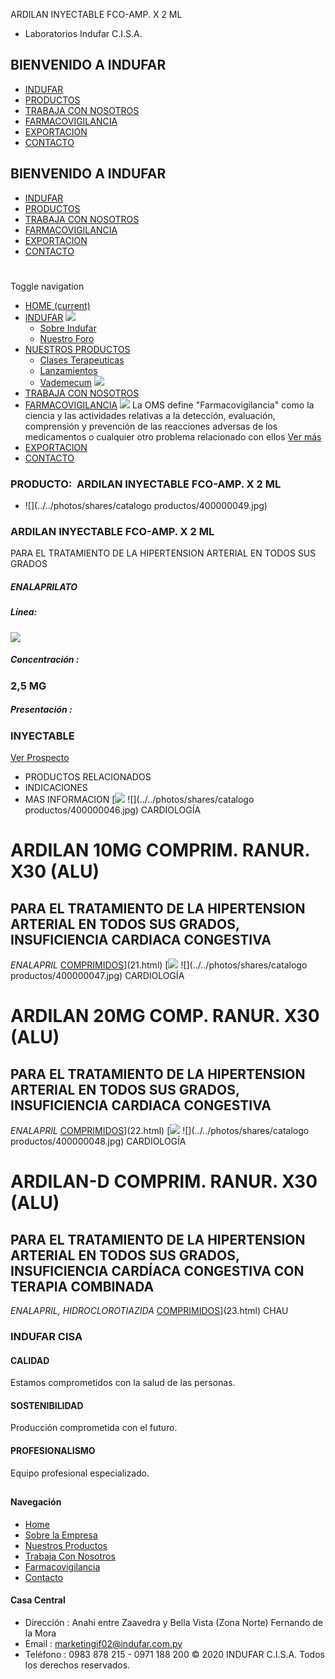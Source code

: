 ARDILAN INYECTABLE FCO-AMP. X 2 ML
- Laboratorios Indufar C.I.S.A.
## BIENVENIDO A INDUFAR
* [INDUFAR](24.html#)
* [PRODUCTOS](24.html#)
* [TRABAJA CON NOSOTROS](24.html#)
* [FARMACOVIGILANCIA](24.html#)
* [EXPORTACION](24.html#)
* [CONTACTO](24.html#)
## BIENVENIDO A INDUFAR
* [INDUFAR](../../index.html)
* [PRODUCTOS](../../productos.html)
* [TRABAJA CON NOSOTROS](../../trabaja_con_nosotros.html)
* [FARMACOVIGILANCIA](../../farmacovigilancia.html)
* [EXPORTACION](../../exportacion.html)
* [CONTACTO](../../contacto.html)
# 
Toggle navigation
* [HOME (current)](../../index.html)
* [INDUFAR](24.html#) 
  [![ ](../../photos/shares/Sistema/Menu/indufar_menul.jpg)](../../institucional.html)
  - [Sobre Indufar](../../institucional.html)
  - [Nuestro Foro](../../blog.html)
* [NUESTROS PRODUCTOS](24.html#) 
  - [Clases Terapeuticas](../clases_terapeuticas.html)
  - [Lanzamientos](../lanzamientos.html)
  - [Vademecum](../../productos.html)
  [![ ](../../photos/shares/Sistema/Menu/productos.png)](../../productos.html)
* [TRABAJA CON NOSOTROS](../../trabaja_con_nosotros.html)
* [FARMACOVIGILANCIA](24.html#) 
  [![ ](../../photos/shares/Sistema/Menu/TUBOS.png)](../../farmacovigilancia.html)
  La OMS define "Farmacovigilancia" como la ciencia y las actividades relativas a la detección, evaluación, comprensión y prevención de las reacciones adversas de los medicamentos o cualquier otro problema relacionado con ellos
  [Ver más](../../farmacovigilancia.html)
* [EXPORTACION](../../exportacion.html)
* [CONTACTO](../../contacto.html)
### PRODUCTO:  ARDILAN INYECTABLE FCO-AMP. X 2 ML
* ![](../../photos/shares/catalogo productos/400000049.jpg)
### **ARDILAN INYECTABLE FCO-AMP. X 2 ML**
PARA EL TRATAMIENTO DE LA HIPERTENSION ARTERIAL EN TODOS SUS GRADOS
##### **ENALAPRILATO**
##### **Línea:**
[![](../../photos/shares/Laboratorios/lab_cardio.png)](../linea/5.html)
##### **Concentración :**
### 2,5 MG
##### **Presentación :**
### INYECTABLE
[Ver Prospecto](https://www.indufar.com.py/files/shares/prospectos/400000049.pdf)
* PRODUCTOS RELACIONADOS
* INDICACIONES
* MAS INFORMACION
[![](../../photos/shares/Laboratorios/lab_cardio.png)
![](../../photos/shares/catalogo productos/400000046.jpg)
CARDIOLOGÍA
# ARDILAN 10MG COMPRIM. RANUR. X30 (ALU)
## PARA EL TRATAMIENTO DE LA HIPERTENSION ARTERIAL EN TODOS SUS GRADOS, INSUFICIENCIA CARDIACA CONGESTIVA
*ENALAPRIL*
[COMPRIMIDOS](24.html#)](21.html)
[![](../../photos/shares/Laboratorios/lab_cardio.png)
![](../../photos/shares/catalogo productos/400000047.jpg)
CARDIOLOGÍA
# ARDILAN 20MG COMP. RANUR. X30 (ALU)
## PARA EL TRATAMIENTO DE LA HIPERTENSION ARTERIAL EN TODOS SUS GRADOS, INSUFICIENCIA CARDIACA CONGESTIVA
*ENALAPRIL*
[COMPRIMIDOS](24.html#)](22.html)
[![](../../photos/shares/Laboratorios/lab_cardio.png)
![](../../photos/shares/catalogo productos/400000048.jpg)
CARDIOLOGÍA
# ARDILAN-D COMPRIM. RANUR. X30 (ALU)
## PARA EL TRATAMIENTO DE LA HIPERTENSION ARTERIAL EN TODOS SUS GRADOS, INSUFICIENCIA CARDÍACA CONGESTIVA CON TERAPIA COMBINADA
*ENALAPRIL, HIDROCLOROTIAZIDA*
[COMPRIMIDOS](24.html#)](23.html)
CHAU
### INDUFAR CISA
#### CALIDAD
Estamos comprometidos con la salud de las personas.
#### SOSTENIBILIDAD
Producción comprometida con el futuro.
#### PROFESIONALISMO
Equipo profesional especializado.
## 
#### Navegación
* [Home](../../index.html)
* [Sobre la Empresa](../../institucional.html)
* [Nuestros Productos](../../productos.html)
* [Trabaja Con Nosotros](../../trabaja_con_nosotros.html)
* [Farmacovigilancia](../../farmacovigilancia.html)
* [Contacto](../../contacto.html)
#### Casa Central
* Dirección : Anahi entre Zaavedra y Bella Vista (Zona Norte) Fernando de la Mora
* Email : [marketingif02@indufar.com.py](mailto:marketingif02@indufar.com.py)
* Teléfono : 0983 878 215 - 0971 188 200
© 2020 INDUFAR C.I.S.A. Todos los derechos reservados.